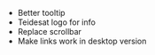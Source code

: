 - Better tooltip
 - Teidesat logo for info
 - Replace scrollbar
 - Make links work in desktop version